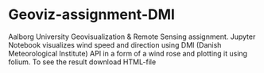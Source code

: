 # Geoviz-assignment-DMI

Aalborg University Geovisualization & Remote Sensing assignment. 
Jupyter Notebook visualizes wind speed and direction using DMI (Danish Meteorological Institute) API in a form of a wind rose and plotting it using folium.
To see the result download HTML-file
